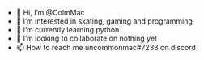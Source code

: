 - 👋 Hi, I’m @ColmMac
- 👀 I’m interested in skating, gaming and programming
- 🌱 I’m currently learning python
- 💞️ I’m looking to collaborate on nothing yet
- 📫 How to reach me uncommonmac#7233 on discord

<!---
ColmMac/ColmMac is a ✨ special ✨ repository because its `README.md` (this file) appears on your GitHub profile.
You can click the Preview link to take a look at your changes.
--->

